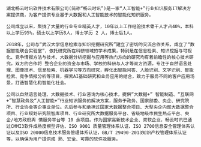     湖北畅云时讯软件技术有限公司(简称“畅云时讯”)是一家“人工智能+”行业知识服务IT解决方案提供商，为客户提供专业基于大数据和人工智能技术的智能化知识服务。 
    
    公司成立以来，聚拢了大量的行业专业精英人才，10年以上工作经验技术骨干人才占40%，本科以上学历95%，硕士以上学历8人，博士学历 2 人，博士后1人。 
    
    2018年，公司与“武汉大学信息检索与知识挖掘研究所”建立了密切的交流合作关系，成立了“数据智能联合实验室”，依托研究所在科研领域的学术成果，特别是在信息检索、知识挖掘与可视化、竞争情报方法与技术、大数据分析挖掘与应用等热门方向的研究均有着前瞻性的核心技术研究。双方的合作将 整合企业的资金与市场、学校的科研与人才等双方资源，专注于自然语言处理、图像技术、信息检索、机器学习等方向研究，孵化出智能问答、人脸识别、文字识别、智能检索、竞争情报分析等项目，探索AI基础研究和业务应用的结合，致力于服务不同的客户应用场景，打造智慧化和智能化社会。 
    
    公司以自然语言处理、大数据技术、行业咨询为核心技术，提供“大数据+” 智能制造、“互联网+”智慧政务及“人工智能+”行业知识服务的解决方案，服务于政务、国家部委、央企、研究院所、行业协会等企事业单位。先后参与和承担过国家大数据整合项目、大型央企内部大数据整合项目、行业规划研究院智库项目、行业研究所大数据服务平台、省级地级市民生热点平台、央企/地方政府舆 情服务平台等 10 余项目。作为国家高新技术企业、双软企业，畅云时讯已通过CMMI3软件成熟度模型评估、ISO 9001 质量管理体系认证、ISO 2700信息安全管理体系认证以及ISO 20000信息技术服务管理体系认证，GB/T 29490-2013知识产权管理体系认证等，以确保为用户提供成 熟、安全、可靠的软件及服务。
